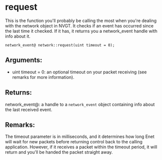 # request
This is the function you'll probably be calling the most when you're dealing with the network object in NVGT. It checks if an event has occurred since the last time it checked. If it has, it returns you a network_event handle with info about it.

`network_event@ network::request(uint timeout = 0);`

## Arguments:
* uint timeout = 0: an optional timeout on your packet receiving (see remarks for more information).

## Returns:
network_event@: a handle to a `network_event` object containing info about the last received event.

## Remarks:
The timeout parameter is in milliseconds, and it determines how long Enet will wait for new packets before returning control back to the calling application. However, if it receives a packet within the timeout period, it will return and you'll be handed the packet straight away.
